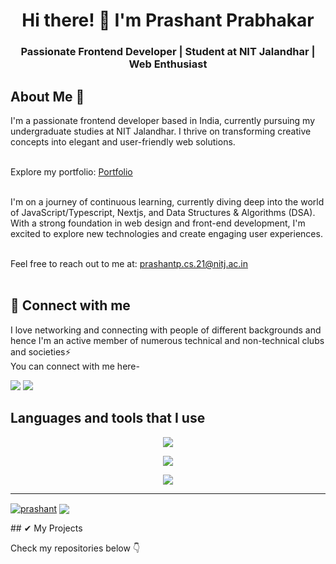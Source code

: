 <div align="center">
  <h1>Hi there! 👋 I'm Prashant Prabhakar</h1>
  <h3>Passionate Frontend Developer | Student at NIT Jalandhar | Web Enthusiast</h3>
</div>

## About Me 🚀
I'm a passionate frontend developer based in India, currently pursuing my undergraduate studies at NIT Jalandhar. I thrive on transforming creative concepts into elegant and user-friendly web solutions.
<br><br>

Explore my portfolio: [Portfolio](https://portfolio-prash.vercel.app/)
<br><br>

I'm on a journey of continuous learning, currently diving deep into the world of JavaScript/Typescript, Nextjs, and Data Structures & Algorithms (DSA). With a strong foundation in web design and front-end development, I'm excited to explore new technologies and create engaging user experiences.
<br><br>

Feel free to reach out to me at: [prashantp.cs.21@nitj.ac.in](mailto:prashantp.cs.21@nitj.ac.in)
<br><br>

## 🤝 Connect with me
<p>
I love networking and connecting with people of different backgrounds and hence I'm an active member of numerous technical and non-technical clubs and societies⚡
<br/>
You can connect with me here-
</p>


[<img src="https://img.shields.io/badge/linkedin-%230077B5.svg?&style=for-the-badge&logo=linkedin&logoColor=white">](https://www.linkedin.com/in/prashant2403/)
[<img src="https://img.shields.io/badge/Twitter-1DA1F2?style=for-the-badge&logo=twitter&logoColor=white">](https://twitter.com/prash2403)



## Languages and tools that I use

<p align="center">
  <a href="https://skillicons.dev">
    <img src="https://skillicons.dev/icons?i=javascript,typescript,python,c,cpp" />
  </a>
</p>
<p align="center">
  <a href="https://skillicons.dev">
    <img src="https://skillicons.dev/icons?i=next,react,tailwind,nodejs,bootstrap,materialui" />
  </a>
</p>
<p align="center">
  <a href="https://skillicons.dev">
    <img src="https://skillicons.dev/icons?i=git,github,figma,netlify,vercel" />
  </a>
</p>


---

<div align="left">
 
<a href="https://github.com/anuraghazra/github-readme-stats"><img align="center" src="https://github-readme-streak-stats.herokuapp.com/?user=prash240303&theme=gotham&hide_border=true" alt="prashant" /></a> <a href="https://github.com/anuraghazra/convoychat"> <img align="center" src="https://github-readme-stats.vercel.app/api?username=prash240303&theme=gotham&show_icons=true&hide_border=true&hide_rank=true" /></a>
 
</div>
## ✔ My Projects
<p>
Check my repositories below 👇
</p>
</div>
